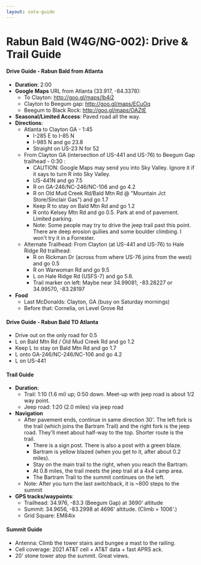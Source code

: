 ```yaml
---
layout: sota-guide
---
```

# Rabun Bald (W4G/NG-002): Drive & Trail Guide

#### Drive Guide - Rabun Bald from Atlanta

* **Duration**: 2:00
* **Google Maps** URL from Atlanta (33.917, -84.3378):
    * To Clayton: http://goo.gl/maps/Ib4j2
    * Clayton to Beegum gap: http://goo.gl/maps/ECuOq
    * Beegum to Black Rock: http://goo.gl/maps/OAZtE
* **Seasonal/Limited Access**: Paved road all the way.
* **Directions**:
    * Atlanta to Clayton GA - 1:45
        * I-285 E to I-85 N
        * I-985 N and go 23.8
        * Straight on US-23 N for 52
    * From Clayton GA (intersection of US-441 and US-76) to Beegum Gap trailhead - 0:30 :
        * CAUTION: Google Maps may send you into Sky Valley.  Ignore it if it says to turn R into Sky Valley.
        * US-441N and go 7.5
        * R on GA-246/NC-246/NC-106 and go 4.2
        * R on Old Mud Creek Rd/Bald Mtn Rd @ "Mountain Jct Store/Sinclair Gas") and go 1.7
        * Keep R to stay on Bald Mtn Rd and go 1.2
        * R onto Kelsey Mtn Rd and go 0.5. Park at end of pavement.  Limited parking.
        * Note: Some people may try to drive the jeep trail past this point. There are  deep erosion gullies and some boulder climbing.  I won't try it in a Forrester.
    * Alternate Trailhead: From Clayton (at US-441 and US-76) to Hale Ridge Rd trailhead:
        * R on Rickman Dr (across from where US-76 joins from the west) and go 0.5
        * R on Warwoman Rd and go 9.5
        * L on Hale Ridge Rd (USFS-7) and go 5.6.
        * Trail marker on left:  Maybe near 34.99081, -83.28227 or 34.99570, -83.28197
* **Food**
    * Last McDonalds: Clayton, GA (busy on Saturday mornings)
    * Before that: Cornelia, on Level Grove Rd

#### Drive Guide - Rabun Bald TO Atlanta
* Drive out on the only road for 0.5
* L on Bald Mtn Rd / Old Mud Creek Rd and go 1.2
* Keep L to stay on Bald Mtn Rd and go 1.7
* L onto GA-246/NC-246/NC-106 and go 4.2
* L on US-441

#### Trail Guide

* **Duration**:
    * Trail: 1:10 (1.6 mi) up; 0:50 down. Meet-up with jeep road is about 1/2 way point.
    * Jeep road: 1:20 (2.0 miles) via jeep road
* **Navigation**
    * After pavement ends, continue in same direction 30'. The left fork is the trail (which joins the Bartram Trail) and the right fork is the jeep road.  They'll meet about half-way to the top.  Shorter route is the trail.
         * There is a sign post.  There is also a post with a green blaze.
         * Bartram is yellow blazed (when you get to it, after about 0.2 miles).
         * Stay on the main trail to the right, when you reach the Bartram.
         * At 0.8 miles, the trail meets the jeep trail at a 4x4 camp area.
         * The Bartram Trail to the summit continues on the left.
    * Note: After you turn the last switchback, it is ~800 steps to the summit
* **GPS tracks/waypoints**:
    * Trailhead: 34.976, -83.3 (Beegum Gap) at 3690' altitude
    * Summit: 34.9656, -83.2998  at 4696' altitude. (Climb = 1006'.)
    * Grid Square: EM84ix

#### Summit Guide

* Antenna: Climb the tower stairs and bungee a mast to the railing.
* Cell coverage: 2021 AT&T cell + AT&T data + fast APRS ack.
* 20' stone tower atop the summit.  Great views.
